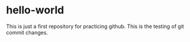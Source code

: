 # hello-world
This is just a first repository for practicing github.
This is the testing of git commit changes.
